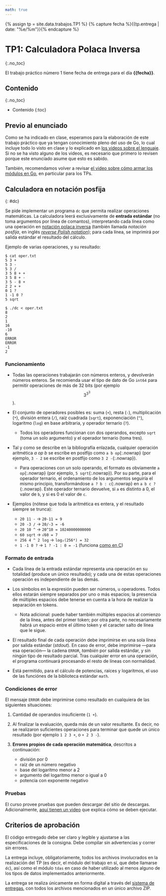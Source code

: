 ```yaml
---
math: true
---
```


{% assign tp = site.data.trabajos.TP1 %}
{% capture fecha %}{{tp.entrega | date: "%e/%m"}}{% endcapture %}

# TP1: Calculadora Polaca Inversa
{:.no_toc}

El trabajo práctico número 1 tiene fecha de entrega para el día **{{fecha}}**.


## Contenido
{:.no_toc}

* Contenido
{:toc}

## Previo al enunciado

Como se ha indicado en clase, esperamos para la elaboración de este trabajo práctico que ya tengan conocimiento pleno del uso de Go, lo cual incluye todo lo visto en clase y lo explicado en [los videos sobre el lenguaje](https://youtube.com/playlist?list=PLLfC2vEod54L8O2mqE2C7cFiqmsj3rsGi). Si no se ha visto alguno de los videos, es necesario que primero lo revisen porque este enunciado asume que esto es sabido. 

También, recomendamos volver a revisar [el video sobre cómo armar los módulos en Go](https://youtu.be/IZrQt-vR3E4?t=585), en particular para los TPs.


## Calculadora en notación posfija
{: #dc}

Se pide implementar un programa `dc` que permita realizar operaciones matemáticas. La calculadora leerá exclusivamente de **entrada estándar** (no toma argumentos por línea de comantos), interpretando cada línea como una operación en [notación polaca inversa][rpn-es] (también llamada _notación posfija_, en inglés [_reverse Polish notation_][rpn-en]); para cada línea, se imprimirá por salida estándar el resultado del cálculo.

Ejemplo de varias operaciones, y su resultado:

```Console
$ cat oper.txt
5 3 +
5 3 -
5 3 /
3 5 8 + +
3 5 8 + -
3 5 - 8 +
2 2 + +
0 1 ?
1 -1 0 ?
5 sqrt

$ ./dc < oper.txt
8
2
1
16
-10
6
ERROR
ERROR
-1
2
```

[rpn-en]: https://en.wikipedia.org/wiki/Reverse_Polish_notation
[rpn-es]: https://es.wikipedia.org/wiki/Notaci%C3%B3n_polaca_inversa


### Funcionamiento

- Todas las operaciones trabajarán con números enteros, y devolverán números enteros. Se recomienda usar el tipo de dato de Go `int64` para permitir operaciones de más de 32 bits (por ejemplo $$3^{3^3}$$).


- El conjunto de operadores posibles es: suma (`+`), resta (`-`), multiplicación (`*`), división entera (`/`), raíz cuadrada (`sqrt`), exponenciación (`^`), logaritmo (`log`) en base arbitraria, y operador ternario (`?`).

  - <!-- https://github.com/gettalong/kramdown/issues/486 -->

    Todos los operadores funcionan con dos operandos, excepto `sqrt` (toma un solo argumento) y el operador ternario (toma tres).

- Tal y como se describe en la bibliografía enlazada, cualquier operación aritmética _a op b_ se escribe en postfijo como `a b op`{:.nowrap} (por ejemplo, `3 - 2` se escribe en postfijo como `3 2 -`{:.nowrap}).

  - <!-- gettalong/kramdown#486 -->

    Para operaciones con un solo operando, el formato es obviamente `a op`{:.nowrap} (por ejemplo, `5 sqrt`{:.nowrap}). Por su parte, para el operador ternario, el ordenamiento de los argumentos seguiría el mismo principio, transformándose `a ? b : c`{:.nowrap} en `a b c ?`{:.nowrap}. Este operador ternario devuelve, si `a` es distinto a 0, el valor de `b`, y si es 0 el valor de `c`.

- Ejemplos (nótese que toda la aritmética es entera, y el resultado siempre se trunca):

  - `20 11 -` → `20-11 = 9`
  - `20 -3 /` → `20/-3 = -6`
  - `20 10 ^` → `20^10 = 10240000000000`
  - `60 sqrt` → `√60 = 7`
  - `256 4 ^ 2 log` → `log₂(256⁴) = 32`
  - `1 -1 0 ?` → `1 ? -1 : 0 = -1` (funciona [como en C][ternref])

[ternref]: https://syntaxdb.com/ref/c/ternary


### Formato de entrada

- Cada línea de la entrada estándar representa una operación en su totalidad (produce un único resultado); y cada una de estas operaciones operación es independiente de las demás.

- Los símbolos en la expresión pueden ser números, u operadores. Todos ellos estarán siempre separados por uno o más espacios; la presencia de múltiples espacios debe tenerse en cuenta a la hora de realizar la separación en tokens.

  - <!-- gettalong/kramdown#486 -->
    Nota adicional: puede haber también múltiples espacios al comienzo de la línea, antes del primer token; por otra parte, no necesariamente habrá un espacio entre el último token y el caracter salto de línea que le sigue.

- El resultado final de cada operación debe imprimirse en una sola línea por salida estándar (_stdout_). En caso de error, debe imprimirse —para esa operación— la cadena `ERROR`, _también_ por salida estándar, y sin ningún tipo de resultado parcial. Tras cualquier error en una operación, el programa continuará procesando el resto de líneas con normalidad.

- Está permitido, para el cálculo de potencias, raíces y logaritmos, el uso de las funciónes de la biblioteca estándar `math`.


### Condiciones de error

El mensaje `ERROR` debe imprimirse como resultado en cualquiera de las siguientes situaciones:

1.  Cantidad de operandos insuficiente (`1 +`).

1.  Al finalizar la evaluación, queda más de un valor resultante. Es decir, no se realizaron suficientes operaciones para terminar que quede un único resultado (por ejemplo `1 2 3 +`, o `+ 2 3 -`).

1.  **Errores propios de cada operación matemática**, descritos a continuación:

    - división por 0
    - raíz de un número negativo
    - base del logaritmo menor a 2
    - argumento del logaritmo menor o igual a 0
    - potencia con exponente negativo


### Pruebas 

El curso provee pruebas que pueden descargar del sitio de descargas. 
Adicionalmente, [aquí tienen un video](https://www.youtube.com/watch?v=LMYjnMB4Lj0) que explica cómo se deben ejecutar. 


## Criterios de aprobación

El código entregado debe ser claro y legible y ajustarse a las especificaciones de la consigna. Debe compilar sin advertencias y correr sin errores.

La entrega incluye, obligatoriamente, todos los archivos involucrados en la realización del TP (es decir, el módulo del trabajo en sí, que debe llamarse `dc`), así como el módulo `tdas` en caso de haber utilizado al menos alguno de los tipos de datos implementados anteriormente.

La entrega se realiza únicamente en forma digital a través del [sistema de entregas]({{site.entregas}}), con todos los archivos mencionados en un único archivo ZIP.
